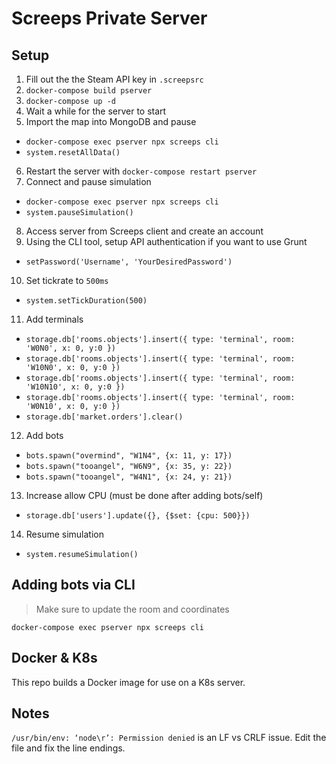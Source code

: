 # Screeps Private Server

## Setup

1. Fill out the the Steam API key in `.screepsrc`
2. `docker-compose build pserver`
3. `docker-compose up -d`
4. Wait a while for the server to start
5. Import the map into MongoDB and pause
  * `docker-compose exec pserver npx screeps cli`
  * `system.resetAllData()`
6. Restart the server with `docker-compose restart pserver`
7. Connect and pause simulation
  * `docker-compose exec pserver npx screeps cli`
  * `system.pauseSimulation()`
8. Access server from Screeps client and create an account
9. Using the CLI tool, setup API authentication if you want to use Grunt
  * `setPassword('Username', 'YourDesiredPassword')`
10. Set tickrate to `500ms`
  * `system.setTickDuration(500)`
11. Add terminals
  * `storage.db['rooms.objects'].insert({ type: 'terminal', room: 'W0N0', x: 0, y:0 })`
  * `storage.db['rooms.objects'].insert({ type: 'terminal', room: 'W10N0', x: 0, y:0 })`
  * `storage.db['rooms.objects'].insert({ type: 'terminal', room: 'W10N10', x: 0, y:0 })`
  * `storage.db['rooms.objects'].insert({ type: 'terminal', room: 'W0N10', x: 0, y:0 })`
  * `storage.db['market.orders'].clear()`
12. Add bots
  * `bots.spawn("overmind", "W1N4", {x: 11, y: 17})`
  * `bots.spawn("tooangel", "W6N9", {x: 35, y: 22})`
  * `bots.spawn("tooangel", "W4N1", {x: 24, y: 21})`
13. Increase allow CPU (must be done after adding bots/self)
  * `storage.db['users'].update({}, {$set: {cpu: 500}})`
14. Resume simulation
  * `system.resumeSimulation()`

## Adding bots via CLI

> Make sure to update the room and coordinates

```
docker-compose exec pserver npx screeps cli

```

## Docker & K8s

This repo builds a Docker image for use on a K8s server. 

## Notes

`/usr/bin/env: ‘node\r’: Permission denied` is an LF vs CRLF issue. Edit the file and fix the line endings.